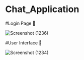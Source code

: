 # Chat_Application

#Login Page 🎫

![Screenshot (1236)](https://user-images.githubusercontent.com/87766409/184287345-242e7ce7-c6f8-4967-bc44-2152414f4d0c.png)

#User Interface 📱

![Screenshot (1234)](https://user-images.githubusercontent.com/87766409/184276093-d0ddecf9-8891-4aae-8acb-5027306d66bd.png)
